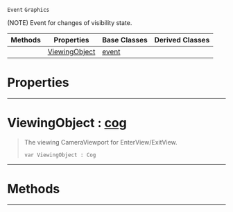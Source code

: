  `Event` `Graphics`



(NOTE) Event for changes of visibility state.

|Methods|Properties|Base Classes|Derived Classes|
|---|---|---|---|
| |[ ViewingObject](graphicalevent.md#viewingobject-zilch-engin)|[event](event.md)| |


 #  Properties


---  
 #  ViewingObject : [cog](cog.md)

> The viewing CameraViewport for EnterView/ExitView.
> ```TS:Nada
> var ViewingObject : Cog


---  
 #  Methods


---  
 

 